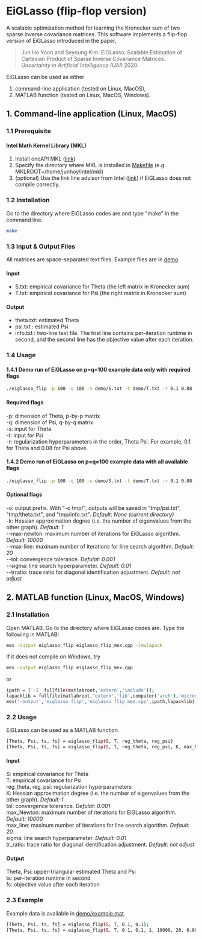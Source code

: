 # EiGLasso (flip-flop version)
A scalable optimization method for learning the Kronecker sum of two sparse inverse covariance matrices. This software implements a flip-flop version of EiGLasso introduced in the paper,
> Jun Ho Yoon and Seyoung Kim. EiGLasso: Scalable Estimation of Cartesian Product of Sparse Inverse Covariance Matrices. *Uncertainty in Artificial Intelligence (UAI)* 2020.

EiGLasso can be used as either 

1. command-line application (tested on Linux, MacOS),
2. MATLAB function (tested on Linux, MacOS, Windows).



## 1. Command-line application (Linux, MacOS)

  ### 1.1 Prerequisite
  #### Intel Math Kernel Library (MKL) ####

1. Install oneAPI MKL ([link](https://software.intel.com/content/www/us/en/develop/articles/oneapi-standalone-components.html#onemkl))
2. Specify the directory where MKL is installed in [Makefile](Makefile) (e.g. MKLROOT=/home/junhoy/intel/mkl)
3. (optional) Use the link line advisor from Intel ([link](https://software.intel.com/content/www/us/en/develop/tools/oneapi/components/onemkl/link-line-advisor.html)) if EiGLasso does not compile correctly.

  ### 1.2 Installation

  Go to the directory where EiGLasso codes are and type "make" in the command line.

  ```bash
  make
  ```
  
  
  ### 1.3 Input & Output Files
  
  All matrices are space-separated text files. Example files are in [demo](demo/).
  
  #### Input ####
  * S.txt: empirical covariance for Theta (the left matrix in Kronecker sum)
  * T.txt: empirical covariance for Psi   (the right matrix in Kronecker sum)

  #### Output ####
  * theta.txt: estimated Theta
  * psi.txt  : estimated Psi
  * info.txt : two-line text file. The first line contains per-iteration runtime in second, and the second line has the objective value after each iteration.
  

  ### 1.4 Usage

#### 1.4.1 Demo run of EiGLasso on p=q=100 example data only with required flags

  ```bash
  ./eiglasso_flip -p 100 -q 100 -s demo/S.txt -t demo/T.txt -r 0.1 0.08
  ```
  
 #### Required flags ####
 -p: dimension of Theta, p-by-p matrix  
 -q: dimension of Psi, q-by-q matrix  
 -s: input for Theta  
 -t: input for Psi  
 -r: regularization hyperparameters in the order, Theta Psi. For example, 0.1 for Theta and 0.08 for Psi above.  
 
 
#### 1.4.2 Demo run of EiGLasso on p=q=100 example data with all available flags
 
  ```bash
  ./eiglasso_flip -p 100 -q 100 -s demo/S.txt -t demo/T.txt -r 0.1 0.08 -o tmp/ -k 1 --max-newton 10000 --max-line 20 --tol 0.001 --sigma 0.01 --trratio 1
  ```
  
  
 #### Optional flags ####
 -o: output prefix. With "-o tmp/", outputs will be saved in "tmp/psi.txt", "tmp/theta.txt", and "tmp/info.txt". *Default: None (current directory)*  
 -k: Hessian approximation degree (i.e. the number of eigenvalues from the other graph). *Default: 1*  
 --max-newton: maximum number of iterations for EiGLasso algorithm. *Default: 10000*  
 --max-line: maxinum number of iterations for line search algorithm. *Default: 20*  
 --tol: convergence tolerance. *Defulat: 0.001*  
 --sigma: line search hyperparameter. *Default: 0.01*  
 --trratio: trace ratio for diagonal identification adjustment. *Default: not adjust*  

  

## 2. MATLAB function (Linux, MacOS, Windows)

### 2.1 Installation

Open MATLAB. Go to the directory where EiGLasso codes are. Type the following in MATLAB:

  ```bash
  mex -output eiglasso_flip eiglasso_flip_mex.cpp -lmwlapack
  ```

If it does not compile on Windows, try

  ```bash
  mex -output eiglasso_flip eiglasso_flip_mex.cpp
  ```  
  or
  ```bash
  ipath = ['-I' fullfile(matlabroot,'extern','include')];
  lapacklib = fullfile(matlabroot,'extern','lib',computer('arch'),'microsoft','libmwlapack.lib');
  mex('-output','eiglasso_flip','eiglasso_flip_mex.cpp',ipath,lapacklib)
  ```
  
  
### 2.2 Usage

EiGLasso can be used as a MATLAB function.

  ```bash
  [Theta, Psi, ts, fs] = eiglasso_flip(S, T, reg_theta, reg_psi)
  [Theta, Psi, ts, fs] = eiglasso_flip(S, T, reg_theta, reg_psi, K, max_Newton, max_line, tol, sigma, tr_ratio)
  ```
  
  #### Input ####
  
  S: empirical covariance for Theta  
  T: empirical covariance for Psi  
  reg_theta, reg_psi: regularization hyperparameters  
  K: Hessian approximation degree (i.e. the number of eigenvalues from the other graph). *Default: 1*  
  tol: convergence tolerance. *Defulat: 0.001*  
  max_Newton: maximum number of iterations for EiGLasso algorithm. *Default: 10000*  
  max_line: maxinum number of iterations for line search algorithm. *Default: 20*  
  sigma: line search hyperparameter. *Default: 0.01*  
  tr_ratio: trace ratio for diagonal identification adjustment. *Default: not adjust*  
  
  #### Output ####
  
  Theta, Psi: upper-triangular estimated Theta and Psi  
  ts: per-iteration runtime in second  
  fs: objective value after each iteration


### 2.3 Example

Example data is available in [demo/example.mat](demo/example.mat).

  ```bash
  [Theta, Psi, ts, fs] = eiglasso_flip(S, T, 0.1, 0.1);
  [Theta, Psi, ts, fs] = eiglasso_flip(S, T, 0.1, 0.1, 1, 10000, 20, 0.001, 0.01, 1);
  ```

